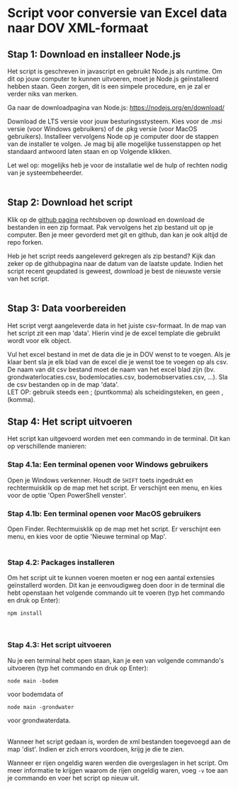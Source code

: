 # Script voor conversie van Excel data naar DOV XML-formaat

## Stap 1: Download en installeer Node.js

Het script is geschreven in javascript en gebruikt Node.js als runtime. Om dit op jouw computer te kunnen uitvoeren, moet je Node.js geïnstalleerd hebben staan. Geen zorgen, dit is een simpele procedure, en je zal er verder niks van merken.

Ga naar de downloadpagina van Node.js: https://nodejs.org/en/download/

Download de LTS versie voor jouw besturingsstysteem. Kies voor de .msi versie (voor Windows gebruikers) of de .pkg versie (voor MacOS gebruikers). Installeer vervolgens Node op je computer door de stappen van de installer te volgen. Je mag bij alle mogelijke tussenstappen op het standaard antwoord laten staan en op Volgende klikken. 

Let wel op: mogelijks heb je voor de installatie wel de hulp of rechten nodig van je systeembeheerder.  
<br>

## Stap 2: Download het script

Klik op de [github pagina](https://github.com/DOV-Vlaanderen/xls2xml) rechtsboven op download en download de bestanden in een zip formaat. Pak vervolgens het zip bestand uit op je computer.
Ben je meer gevorderd met git en github, dan kan je ook altijd de repo forken.

Heb je het script reeds aangeleverd gekregen als zip bestand? Kijk dan zeker op de githubpagina naar de datum van de laatste update. Indien het script recent geupdated is geweest, download je best de nieuwste versie van het script.  
<br>

## Stap 3: Data voorbereiden

Het script vergt aangeleverde data in het juiste csv-formaat. In de map van het script zit een map 'data'. Hierin vind je de excel template die gebruikt wordt voor elk object.

Vul het excel bestand in met de data die je in DOV wenst to te voegen. Als je klaar bent sla je elk blad van de excel die je wenst toe te voegen op als csv. De naam van dit csv bestand moet de naam van het excel blad zijn (bv. grondwaterlocaties.csv, bodemlocaties.csv, bodemobservaties.csv, ...). Sla de csv bestanden op in de map 'data'.  
LET OP: gebruik steeds een ; (puntkomma) als scheidingsteken, en geen , (komma).
<br> 

## Stap 4: Het script uitvoeren

Het script kan uitgevoerd worden met een commando in de terminal. Dit kan op verschillende manieren:
<br>

### Stap 4.1a: Een terminal openen voor Windows gebruikers

Open je Windows verkenner. Houdt de `SHIFT` toets ingedrukt en rechtermuisklik op de map met het script. Er verschijnt een menu, en kies voor de optie 'Open PowerShell venster'.

### Stap 4.1b: Een terminal openen voor MacOS gebruikers

Open Finder. Rechtermuisklik op de map met het script. Er verschijnt een menu, en kies voor de optie 'Nieuwe terminal op Map'.  
<br>

### Stap 4.2: Packages installeren

Om het script uit te kunnen voeren moeten er nog een aantal extensies geïnstallerd worden. Dit kan je eenvoudigweg doen door in de terminal die hebt openstaan het volgende commando uit te voeren (typ het commando en druk op Enter):
```
npm install
```
<br>

### Stap 4.3: Het script uitvoeren

Nu je een terminal hebt open staan, kan je een van volgende commando's uitvoeren (typ het commando en druk op Enter):

```
node main -bodem
```

voor bodemdata of

```
node main -grondwater
```

voor grondwaterdata.

<br>
Wanneer het script gedaan is, worden de xml bestanden toegevoegd aan de map 'dist'. Indien er zich errors voordoen, krijg je die te zien.

Wanneer er rijen ongeldig waren werden die overgeslagen in het script. Om meer informatie te krijgen waarom de rijen ongeldig waren, voeg `-v` toe aan je commando en voer het script op nieuw uit.
